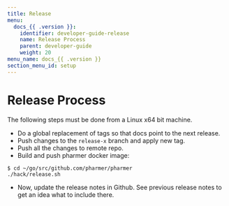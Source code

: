 ```yaml
---
title: Release
menu:
  docs_{{ .version }}:
    identifier: developer-guide-release
    name: Release Process
    parent: developer-guide
    weight: 20
menu_name: docs_{{ .version }}
section_menu_id: setup
---
```


# Release Process

The following steps must be done from a Linux x64 bit machine.

- Do a global replacement of tags so that docs point to the next release.
- Push changes to the `release-x` branch and apply new tag.
- Push all the changes to remote repo.
- Build and push pharmer docker image:

```console
$ cd ~/go/src/github.com/pharmer/pharmer
./hack/release.sh
```

- Now, update the release notes in Github. See previous release notes to get an idea what to include there.
